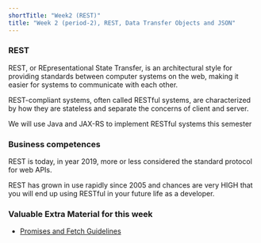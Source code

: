 ```yaml
---
shortTitle: "Week2 (REST)"
title: "Week 2 (period-2), REST, Data Transfer Objects and JSON"
---
```


### REST

REST, or REpresentational State Transfer, is an architectural style for providing standards between computer systems on the web, making it easier for systems to communicate with each other.

REST-compliant systems, often called RESTful systems, are characterized by how they are stateless and separate the concerns of client and server.

We will use Java and JAX-RS to implement RESTful systems this semester

### Business competences
REST is today, in year 2019,  more or less considered the standard protocol for web APIs. 

REST has grown in use rapidly since 2005 and chances are very HIGH that you will end up using RESTful in your future life as a developer.


### Valuable Extra Material for this week

<!--BEGIN readings_#_guides ##-->
- [Promises and Fetch Guidelines](https://docs.google.com/document/d/1hF9P65v_AJKCjol_gFkm3oZ1eVTuOKc15V6pcb3iFa8/edit?usp=sharing)
<!--END readings_#_guides ##-->